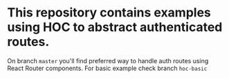 # This repository contains examples using HOC to abstract authenticated routes.

On branch `master` you'll find preferred way to handle auth routes using React Router components.
For basic example check branch `hoc-basic`
